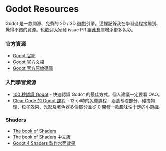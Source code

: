 # Godot Resources

Godot 是一款開源、免費的 2D / 3D 遊戲引擎。這裡記錄我在學習過程接觸到、覺得不錯的資源。也歡迎大家發 issue PR 讓此倉庫增添更多色彩。

### 官方資源

- [Godot 官網](https://godotengine.org/)
- [Godot 官方文檔](https://docs.godotengine.org/en/stable/)
- [Godot 官方原始碼庫](https://godotengine.org/](https://github.com/godotengine/godot)https://github.com/godotengine/godot)

### 入門學習資源

- [100 秒認識 Godot](https://www.youtube.com/watch?v=QKgTZWbwD1U&t=72s) - 快速認識 Godot 的最佳方式，個人建議一定要看 OAO。
- [Clear Code 的 Godot 課程](https://www.youtube.com/watch?v=nAh_Kx5Zh5Q&t=18302s) - 12 小時的免費課程，涵蓋基礎部分、碰撞物理、粒子效果、光影及著色器多個部分並從 0 開發一款趣味性十足的小遊戲。

### Shaders

- [The book of Shaders](https://thebookofshaders.com/)
- [The book of Shaders 中文版](https://thebookofshaders.com/?lan=ch)
- [Godot 4 Shaders 製作水面效果](https://youtu.be/FZwcdmsIXCU?si=pgd98QhPpk-ciOqx)
